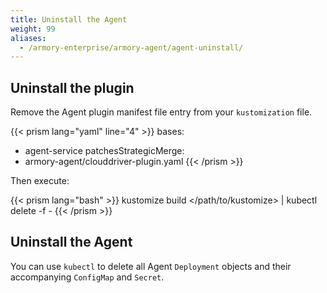 ```yaml
---
title: Uninstall the Agent
weight: 99
aliases:
  - /armory-enterprise/armory-agent/agent-uninstall/
---
```


## Uninstall the plugin

Remove the Agent plugin manifest file entry from your `kustomization` file.

{{< prism lang="yaml" line="4" >}}
bases:
  - agent-service
patchesStrategicMerge:
  - armory-agent/clouddriver-plugin.yaml
{{< /prism >}}

Then execute:

{{< prism lang="bash" >}}
 kustomize build </path/to/kustomize> | kubectl delete -f -
{{< /prism >}}

## Uninstall the Agent

You can use `kubectl` to delete all Agent `Deployment` objects and their accompanying `ConfigMap` and `Secret`.